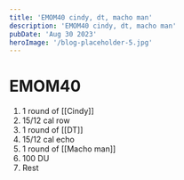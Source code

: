 ```yaml
---
title: 'EMOM40 cindy, dt, macho man'
description: 'EMOM40 cindy, dt, macho man'
pubDate: 'Aug 30 2023'
heroImage: '/blog-placeholder-5.jpg'
---
```

# EMOM40
1. 1 round of [[Cindy]] 
2. 15/12 cal row
3. 1 round of [[DT]]
4. 15/12 cal echo
5. 1 round of [[Macho man]]
7. 100 DU
8. Rest 

